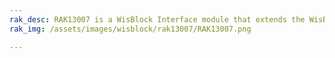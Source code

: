 ```yaml
---
rak_desc: RAK13007 is a WisBlock Interface module that extends the WisBlock system that can isolate the output between internal and external signals. It is used to programmatically switch on/off devices, which uses a high voltage or high current.
rak_img: /assets/images/wisblock/rak13007/RAK13007.png

---
```


<rk-redirect to="/Product-Categories/WisBlock/RAK13007/Overview/" />
